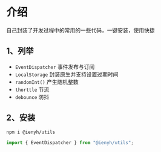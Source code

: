 # 介绍

自己封装了开发过程中的常用的一些代码，一键安装，使用快捷

## 1、列举

- `EventDispatcher` 事件发布与订阅
- `LocalStorage` 封装原生并支持设置过期时间
- `randomInt()` 产生随机整数
- `thorttle` 节流
- `debounce` 防抖

## 2、安装

```bash
npm i @ienyh/utils
```

```js
import { EventDispatcher } from "@ienyh/utils";
```
